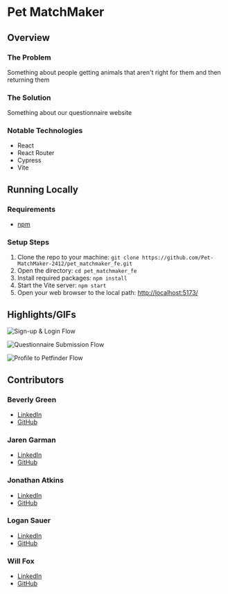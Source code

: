 # Pet MatchMaker

## Overview

### The Problem

Something about people getting animals that aren't right for them and then returning them

### The Solution

Something about our questionnaire website

### Notable Technologies

- React
- React Router
- Cypress
- Vite

## Running Locally

### Requirements

- [npm](https://docs.npmjs.com/downloading-and-installing-node-js-and-npm)

### Setup Steps

1. Clone the repo to your machine: `git clone https://github.com/Pet-MatchMaker-2412/pet_matchmaker_fe.git`
2. Open the directory: `cd pet_matchmaker_fe`
3. Install required packages: `npm install`
4. Start the Vite server: `npm start`
5. Open your web browser to the local path: [http://localhost:5173/](http://localhost:5173/)

## Highlights/GIFs

![Sign-up & Login Flow](public/login_flow.gif)

![Questionnaire Submission Flow](public/questionnaire_flow.gif)

![Profile to Petfinder Flow](public/petfinder_flow.gif)

## Contributors

### Beverly Green

- [LinkedIn](https://www.linkedin.com/in/beverlylouisegreen/)
- [GitHub](https://github.com/bevgreen)

### Jaren Garman

- [LinkedIn](https://www.linkedin.com/in/jarengarman/)
- [GitHub](https://github.com/JarenGarman)

### Jonathan Atkins

- [LinkedIn](https://www.linkedin.com/in/jonathanjatkins/)
- [GitHub](https://github.com/Jonathan-Atkins)

### Logan Sauer

- [LinkedIn](https://www.linkedin.com/in/ldsauer/)
- [GitHub](https://github.com/ldsauer)

### Will Fox

- [LinkedIn](https://www.linkedin.com/in/williammacdonaldfox/)
- [GitHub](https://github.com/willfox0409)
